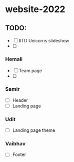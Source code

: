 # website-2022
## TODO:
- [ ] IITD Unicorns slideshow
- [ ] 

### Hemali
- [ ] Team page
- [ ] 
### Samir
- [ ] Header
- [ ] Landing page
### Udit
- [ ] Landing page theme
### Vaibhav
- [ ] Footer
